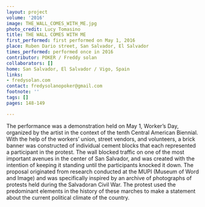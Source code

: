 ```yaml
---
layout: project
volume: '2016'
image: THE_WALL_COMES_WITH_ME.jpg
photo_credit: Lucy Tomasino
title: THE WALL COMES WITH ME
first_performed: first performed on May 1, 2016
place: Ruben Dario street, San Salvador, El Salvador
times_performed: performed once in 2016
contributor: POKER / Freddy solan
collaborators: []
home: San Salvador, El Salvador / Vigo, Spain
links:
- fredysolan.com
contact: fredysolanopoker@gmail.com
footnote: ''
tags: []
pages: 148-149

---
```


The performance was a demonstration held on May 1, Worker’s Day, organized by the artist in the context of the tenth Central American Biennial. With the help of the workers’ union, street vendors, and volunteers, a brick banner was constructed of individual cement blocks that each represented a participant in the protest. The wall blocked traffic on one of the most important avenues in the center of San Salvador, and was created with the intention of keeping it standing until the participants knocked it down. The proposal originated from research conducted at the MUPI (Museum of Word and Image) and was specifically inspired by an archive of photographs of protests held during the Salvadoran Civil War. The protest used the predominant elements in the history of these marches to make a statement about the current political climate of the country.
